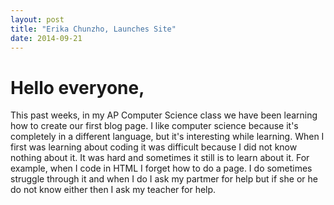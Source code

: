 ```yaml
---
layout: post
title: "Erika Chunzho, Launches Site"
date: 2014-09-21
---
```


<h1>Hello everyone,</h3>
 This past weeks, in my AP Computer Science class we have been learning how to create our first blog page. I like computer science because it's completely in a different language, but it's interesting while learning. 
 When I first was learning about coding it was difficult because I did not know nothing about it. It was hard and sometimes it still is to learn about it. For example, when I code in HTML I forget how to do a page. I do sometimes struggle through it and when I do I ask my partmer for help but if she or he do not know either then I ask my teacher for help. 
 
